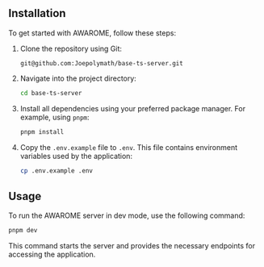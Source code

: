 # <project-name>

## Installation

To get started with AWAROME, follow these steps:

1. Clone the repository using Git:

   ```bash
   git@github.com:Joepolymath/base-ts-server.git
   ```

2. Navigate into the project directory:

   ```bash
   cd base-ts-server
   ```

3. Install all dependencies using your preferred package manager. For example, using `pnpm`:

   ```bash
   pnpm install
   ```

4. Copy the `.env.example` file to `.env`. This file contains environment variables used by the application:
   ```bash
   cp .env.example .env
   ```

## Usage

To run the AWAROME server in dev mode, use the following command:

```bash
pnpm dev
```

This command starts the server and provides the necessary endpoints for accessing the application.
